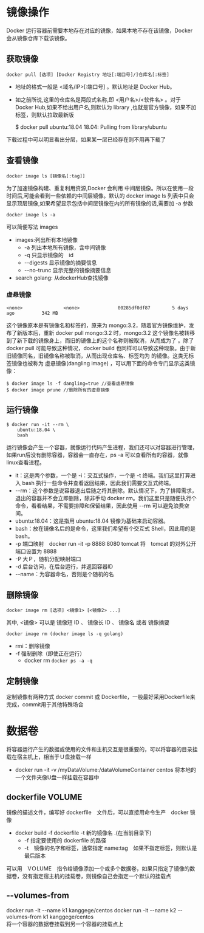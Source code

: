 # 镜像操作
Docker 运行容器前需要本地存在对应的镜像，如果本地不存在该镜像，Docker 会从镜像仓库下载该镜像。

## 获取镜像

    docker pull [选项] [Docker Registry 地址[:端口号]/]仓库名[:标签]

- 地址的格式一般是 <域名/IP>\[:端口号\] 。默认地址是 Docker Hub。
- 如之前所说,这里的仓库名是两段式名称,即 <用户名>/<软件名> 。对于 Docker Hub,如果不给出用户名,则默认为 library ,也就是官方镜像，如果不加标签，则默认拉取最新版

    $ docker pull ubuntu:18.04
    18.04: Pulling from library/ubuntu

下载过程中可以明显看出分层，如果某一层已经存在则不用再下载了

## 查看镜像

    docker image ls [镜像名[:tag]]

为了加速镜像构建、重复利用资源,Docker 会利用 中间层镜像。所以在使用一段时间后,可能会看到一些依赖的中间层镜像。默认的 docker image ls 列表中只会显示顶层镜像,如果希望显示包括中间层镜像在内的所有镜像的话,需要加 -a 参数

    docker image ls -a

可以简便写法 images

- images:列出所有本地镜像
    - -a 列出本地所有镜像，含中间镜像
    - -q 只显示镜像的　id
    - --digests 显示镜像的摘要信息
    - --no-trunc 显示完整的镜像摘要信息
- search golang: 从dockerHub查找镜像

### 虚悬镜像

    <none>               <none>              00285df0df87        5 days ago          342 MB

这个镜像原本是有镜像名和标签的，原来为 mongo:3.2，随着官方镜像维护，发布了新版本后，重新 docker pull mongo:3.2 时，mongo:3.2 这个镜像名被转移到了新下载的镜像身上，而旧的镜像上的这个名称则被取消，从而成为了 <none>。除了 docker pull 可能导致这种情况，docker build 也同样可以导致这种现象。由于新旧镜像同名，旧镜像名称被取消，从而出现仓库名、标签均为 <none> 的镜像。这类无标签镜像也被称为 虚悬镜像(dangling image) ，可以用下面的命令专门显示这类镜像：

    $ docker image ls -f dangling=true //查看虚悬镜像
    $ docker image prune //删除所有的虚悬镜像



## 运行镜像

    $ docker run -it --rm \
        ubuntu:18.04 \
        bash

运行镜像会产生一个容器，就像运行代码产生进程，我们还可以对容器进行管理，如果run后没有删除容器，容器会一直存在，ps -a 可以查看所有的容器，就像linux查看进程。

- it：这是两个参数，一个是 -i：交互式操作，一个是 -t 终端。我们这里打算进入 bash 执行一些命令并查看返回结果，因此我们需要交互式终端。
- --rm：这个参数是说容器退出后随之将其删除。默认情况下，为了排障需求，退出的容器并不会立即删除，除非手动 docker rm。我们这里只是随便执行个命令，看看结果，不需要排障和保留结果，因此使用 --rm 可以避免浪费空间。
- ubuntu:18.04：这是指用 ubuntu:18.04 镜像为基础来启动容器。
- bash：放在镜像名后的是命令，这里我们希望有个交互式 Shell，因此用的是 bash。
- -p 端口映射　docker run -it -p 8888:8080 tomcat 将　tomcat 的对外公开端口设置为 8888
- -P 大Ｐ，随机分配映射端口
- -d 后台访问，在后台运行，并返回容器ID
- --name：为容器命名，否则是个随机的名

## 删除镜像

    docker image rm [选项] <镜像1> [<镜像2> ...]

其中, <镜像> 可以是 镜像短 ID 、 镜像长 ID 、 镜像名 或者 镜像摘要 

    docker image rm (docker image ls -q golang)

- rmi：删除镜像
- -f 强制删除（即使正在运行）
    - docker rm `docker ps -a -q`

## 定制镜像
定制镜像有两种方式 docker commit 或 Dockerfile，一般最好采用Dockerfile来完成，commit用于其他特殊场合




# 数据卷
将容器运行产生的数据或使用的文件和主机交互是很重要的，可以将容器的目录挂载在宿主机上，相当于Ｕ盘挂载一样
- docker run -it -v /myDataVolume:/dataVolumeContainer centos 将本地的一个文件夹像U盘一样挂载在容器中

## dockerfile VOLUME
镜像的描述文件，编写好 dockerfile　文件后，可以直接用命令生产　docker 镜像

- docker build -f dockerfile -t 新的镜像名 .(在当前目录下)
    - -f 指定要使用的 dockerfile 的路径
    - -t　镜像的名字和标签，通常指定 name:tag　如果不指定标签，则默认是最后版本


可以用　VＯLUME　指令给镜像添加一个或多个数据卷，如果只指定了镜像的数据卷，没有指定宿主机的挂载卷，则镜像自己会指定一个默认的挂载点

## --volumes-from 
docker run -it --name k1 kanggege/centos
docker run -it --name k2 --volumes-from k1 kanggege/centos  
将一个容器的数据卷挂载到另一个容器的挂载点上